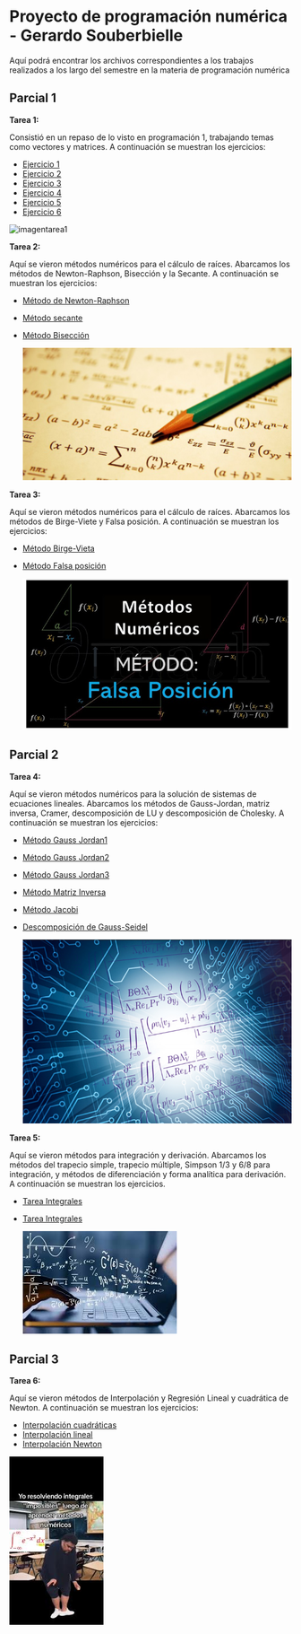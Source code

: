 # Proyecto de programación numérica - Gerardo Souberbielle

Aquí podrá encontrar los archivos correspondientes a los trabajos realizados a los largo del semestre en la materia de programación numérica


## Parcial 1

**Tarea 1:**

Consistió en un repaso de lo visto en programación 1, trabajando temas como vectores y matrices. A continuación se muestran los ejercicios:

- [Ejercicio 1](https://github.com/GerardoSouberbielle/Proyecto-programacion-2/blob/main/EJERCICIO%201.py)
- [Ejercicio 2](https://github.com/GerardoSouberbielle/Proyecto-programacion-2/blob/main/EJERCICIO%202.py)
- [Ejercicio 3](https://github.com/GerardoSouberbielle/Proyecto-programacion-2/blob/main/EJERCICIO%203.py)
- [Ejercicio 4](https://github.com/GerardoSouberbielle/Proyecto-programacion-2/blob/main/EJERCICIO%204.py)
- [Ejercicio 5](https://github.com/GerardoSouberbielle/Proyecto-programacion-2/blob/main/EJERCICIO%205.py)
- [Ejercicio 6](https://github.com/GerardoSouberbielle/Proyecto-programacion-2/blob/main/EJERCICIO%206.py)
  

![imagentarea1](https://github.com/user-attachments/assets/ca56ec59-3aa8-40de-9c61-6b1530fdcf74)

  
**Tarea 2:**

Aquí se vieron métodos numéricos para el cálculo de raíces. Abarcamos los métodos de Newton-Raphson, Bisección y la Secante. A continuación se muestran los ejercicios:

- [Método de Newton-Raphson](https://github.com/GerardoSouberbielle/Proyecto-programacion-2/blob/main/newton%20rapson.py)
- [Método secante](https://github.com/GerardoSouberbielle/Proyecto-programacion-2/blob/main/secante.py)
- [Método Bisección](https://github.com/GerardoSouberbielle/Proyecto-programacion-2/blob/main/Biseccion.py)


  ![](https://github.com/GerardoSouberbielle/Proyecto-programacion-2/blob/main/imagentarea2.jpg)


**Tarea 3:** 

Aquí se vieron métodos numéricos para el cálculo de raíces. Abarcamos los métodos de Birge-Viete y Falsa posición. A continuación se muestran los ejercicios:

- [Método Birge-Vieta](https://github.com/GerardoSouberbielle/Proyecto-programacion-2/blob/main/M%C3%A9todo%20de%20Birge-Vieta.py)
- [Método Falsa posición](https://github.com/GerardoSouberbielle/Proyecto-programacion-2/blob/main/Metodo%20de%20la%20falsa%20posicion.py)


  ![](https://github.com/GerardoSouberbielle/Proyecto-programacion-2/blob/main/imagentarea3.jpg)


## Parcial 2

**Tarea 4:**

Aquí se vieron métodos numéricos para la solución de sistemas de ecuaciones lineales. Abarcamos los métodos de Gauss-Jordan, matriz inversa, Cramer, descomposición de LU y descomposición de Cholesky. A continuación se muestran los ejercicios:

- [Método Gauss Jordan1](https://github.com/GerardoSouberbielle/Proyecto-programacion-2/blob/main/Gauss%20Jordan%201%20sistema%20ec%20lineales.py)
- [Método Gauss Jordan2](https://github.com/GerardoSouberbielle/Proyecto-programacion-2/blob/main/Gauss%20jordan%202%20sist%20ecuaciones.py)
- [Método Gauss Jordan3](https://github.com/GerardoSouberbielle/Proyecto-programacion-2/blob/main/Gauss%20jordan%203%20sist%20ec.py)
- [Método Matriz Inversa](https://github.com/GerardoSouberbielle/Proyecto-programacion-2/blob/main/Tarea%20Matriz.py)
- [Método Jacobi](https://github.com/GerardoSouberbielle/Proyecto-programacion-2/blob/main/Metodo%20de%20Jacobi.py)
- [Descomposición de Gauss-Seidel](https://github.com/GerardoSouberbielle/Proyecto-programacion-2/blob/main/Metodo%20de%20gauss%20seidel.py)

  
  ![](https://github.com/GerardoSouberbielle/Proyecto-programacion-2/blob/main/imagentarea4.png)


**Tarea 5:**

Aquí se vieron métodos para integración y derivación. Abarcamos los métodos del trapecio simple, trapecio múltiple, Simpson 1/3 y 6/8 para integración, y métodos de diferenciación y forma analítica para derivación. A continuación se muestran los ejercicios. 

- [Tarea Integrales](https://github.com/GerardoSouberbielle/Proyecto-programacion-2/blob/main/Tarea%20integrales.py)
- [Tarea Integrales](https://github.com/GerardoSouberbielle/Proyecto-programacion-2/blob/main/Tarea%20DERIVADAS.py)


  ![](https://github.com/GerardoSouberbielle/Proyecto-programacion-2/blob/main/imagentarea5.jpeg)


## Parcial 3

**Tarea 6:**

Aquí se vieron métodos de Interpolación y Regresión Lineal y cuadrática de Newton. A continuación se muestran los ejercicios:

- [Interpolación cuadráticas](https://github.com/GerardoSouberbielle/Proyecto-programacion-2/blob/main/Interpolacion_cuadr%C3%A1tica.py)
- [Interpolación lineal](https://github.com/GerardoSouberbielle/Proyecto-programacion-2/blob/main/interpolacion_lineal.py)
- [Interpolación Newton](https://github.com/GerardoSouberbielle/Proyecto-programacion-2/blob/main/Interpolacion_Newton.py)



 ![](https://github.com/GerardoSouberbielle/Proyecto-programacion-2/blob/main/imagentarea6.jpeg)
